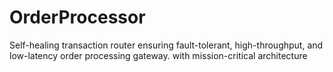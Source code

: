 # OrderProcessor
Self-healing transaction router ensuring fault-tolerant, high-throughput, and low-latency order processing gateway. with mission-critical architecture
